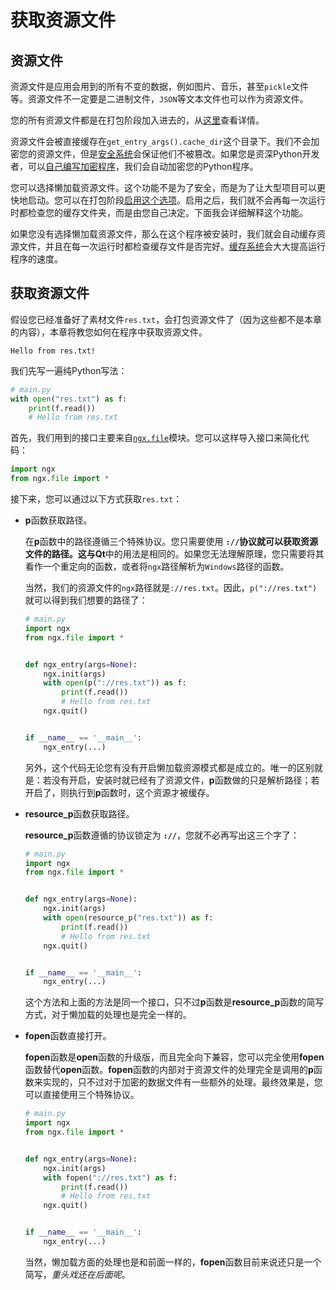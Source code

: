 # 获取资源文件

## 资源文件

资源文件是应用会用到的所有不变的数据，例如图片、音乐，甚至`pickle`文件等。资源文件不一定要是二进制文件，`JSON`等文本文件也可以作为资源文件。

您的所有资源文件都是在打包阶段加入进去的，从[这里]()查看详情。

资源文件会被直接缓存在`get_entry_args().cache_dir`这个目录下。我们不会加密您的资源文件，但是[安全系统]()会保证他们不被篡改。如果您是资深Python开发者，可以[自己编写加密程序]()，我们会自动加密您的Python程序。

您可以选择懒加载资源文件。这个功能不是为了安全，而是为了让大型项目可以更快地启动。您可以在打包阶段[启用这个选项]()。启用之后，我们就不会再每一次运行时都检查您的缓存文件夹，而是由您自己决定。下面我会详细解释这个功能。

如果您没有选择懒加载资源文件，那么在这个程序被安装时，我们就会自动缓存资源文件，并且在每一次运行时都检查缓存文件是否完好。[缓存系统]()会大大提高运行程序的速度。

## 获取资源文件

假设您已经准备好了素材文件`res.txt`，会打包资源文件了（因为这些都不是本章的内容），本章将教您如何在程序中获取资源文件。

```
Hello from res.txt!
```

我们先写一遍纯Python写法：

```python
# main.py
with open("res.txt") as f:
    print(f.read())
	# Hello from res.txt

```

首先，我们用到的接口主要来自[`ngx.file`]()模块。您可以这样导入接口来简化代码：

```python
import ngx
from ngx.file import *
```

接下来，您可以通过以下方式获取`res.txt`：

- **p**函数获取路径。

  在**p**函数中的路径遵循三个特殊协议。您只需要使用 **`://`**协议就可以获取资源文件的路径。这与**Qt**中的用法是相同的。如果您无法理解原理，您只需要将其看作一个重定向的函数，或者将`ngx`路径解析为`Windows`路径的函数。

  当然，我们的资源文件的`ngx`路径就是`://res.txt`。因此，`p("://res.txt")`就可以得到我们想要的路径了：

  ```python
  # main.py
  import ngx
  from ngx.file import *
  
  
  def ngx_entry(args=None):
      ngx.init(args)
      with open(p("://res.txt")) as f:
          print(f.read())
          # Hello from res.txt
      ngx.quit()
  
  
  if __name__ == '__main__':
      ngx_entry(...)
  
  ```

  另外，这个代码无论您有没有开启懒加载资源模式都是成立的。唯一的区别就是：若没有开启，安装时就已经有了资源文件，**p**函数做的只是解析路径；若开启了，则执行到**p**函数时，这个资源才被缓存。

- **resource_p**函数获取路径。

  **resource_p**函数遵循的协议锁定为 **`://`**，您就不必再写出这三个字了：

  ```python
  # main.py
  import ngx
  from ngx.file import *
  
  
  def ngx_entry(args=None):
      ngx.init(args)
      with open(resource_p("res.txt")) as f:
          print(f.read())
          # Hello from res.txt
      ngx.quit()
  
  
  if __name__ == '__main__':
      ngx_entry(...)
  
  ```

  这个方法和上面的方法是同一个接口，只不过**p**函数是**resource_p**函数的简写方式，对于懒加载的处理也是完全一样的。

- **fopen**函数直接打开。

  **fopen**函数是**open**函数的升级版，而且完全向下兼容，您可以完全使用**fopen**函数替代**open**函数。**fopen**函数的内部对于资源文件的处理完全是调用的**p**函数来实现的，只不过对于加密的数据文件有一些额外的处理。最终效果是，您可以直接使用三个特殊协议。

  ```python
  # main.py
  import ngx
  from ngx.file import *
  
  
  def ngx_entry(args=None):
      ngx.init(args)
      with fopen("://res.txt") as f:
          print(f.read())
          # Hello from res.txt
      ngx.quit()
  
  
  if __name__ == '__main__':
      ngx_entry(...)
  
  ```

  当然，懒加载方面的处理也是和前面一样的，**fopen**函数目前来说还只是一个简写，*重头戏还在后面呢*。